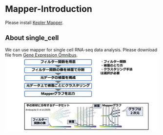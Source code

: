 # Mapper-Introduction
Please install [Kepler Mapper](https://kepler-mapper.scikit-tda.org/en/latest/).

## About single_cell
We can use mapper for single cell RNA-seq data analysis. Please download file from [Gene Expression Omnibus](https://www.ncbi.nlm.nih.gov/geo/).
![About TDA Mapper](image/mapper.png)
